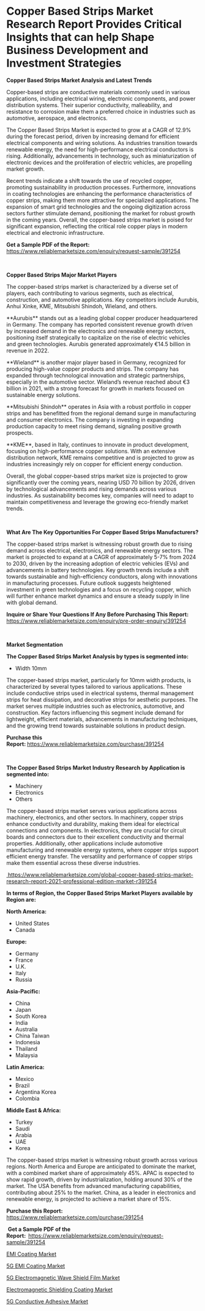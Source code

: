 <p><h1>Copper Based Strips Market Research Report Provides Critical Insights that can help Shape Business Development and Investment Strategies</h1></p><p><strong>Copper Based Strips Market Analysis and Latest Trends</strong></p>
<p><p>Copper-based strips are conductive materials commonly used in various applications, including electrical wiring, electronic components, and power distribution systems. Their superior conductivity, malleability, and resistance to corrosion make them a preferred choice in industries such as automotive, aerospace, and electronics.</p><p>The Copper Based Strips Market is expected to grow at a CAGR of 12.9% during the forecast period, driven by increasing demand for efficient electrical components and wiring solutions. As industries transition towards renewable energy, the need for high-performance electrical conductors is rising. Additionally, advancements in technology, such as miniaturization of electronic devices and the proliferation of electric vehicles, are propelling market growth.</p><p>Recent trends indicate a shift towards the use of recycled copper, promoting sustainability in production processes. Furthermore, innovations in coating technologies are enhancing the performance characteristics of copper strips, making them more attractive for specialized applications. The expansion of smart grid technologies and the ongoing digitization across sectors further stimulate demand, positioning the market for robust growth in the coming years. Overall, the copper-based strips market is poised for significant expansion, reflecting the critical role copper plays in modern electrical and electronic infrastructure.</p></p>
<p><strong>Get a Sample PDF of the Report:&nbsp;</strong> <a href="https://www.reliablemarketsize.com/enquiry/request-sample/391254?utm_campaign=2005&utm_medium=2&utm_source=Github&utm_content=ia&utm_term=29032025&utm_id=copper-based-strips">https://www.reliablemarketsize.com/enquiry/request-sample/391254</a></p>
<p>&nbsp;</p>
<p><strong>Copper Based Strips Major Market Players</strong></p>
<p><p>The copper-based strips market is characterized by a diverse set of players, each contributing to various segments, such as electrical, construction, and automotive applications. Key competitors include Aurubis, Anhui Xinke, KME, Mitsubishi Shindoh, Wieland, and others.</p><p>**Aurubis** stands out as a leading global copper producer headquartered in Germany. The company has reported consistent revenue growth driven by increased demand in the electronics and renewable energy sectors, positioning itself strategically to capitalize on the rise of electric vehicles and green technologies. Aurubis generated approximately €14.5 billion in revenue in 2022.</p><p>**Wieland** is another major player based in Germany, recognized for producing high-value copper products and strips. The company has expanded through technological innovation and strategic partnerships, especially in the automotive sector. Wieland’s revenue reached about €3 billion in 2021, with a strong forecast for growth in markets focused on sustainable energy solutions.</p><p>**Mitsubishi Shindoh** operates in Asia with a robust portfolio in copper strips and has benefitted from the regional demand surge in manufacturing and consumer electronics. The company is investing in expanding production capacity to meet rising demand, signaling positive growth prospects.</p><p>**KME**, based in Italy, continues to innovate in product development, focusing on high-performance copper solutions. With an extensive distribution network, KME remains competitive and is projected to grow as industries increasingly rely on copper for efficient energy conduction.</p><p>Overall, the global copper-based strips market size is projected to grow significantly over the coming years, nearing USD 70 billion by 2026, driven by technological advancements and rising demands across various industries. As sustainability becomes key, companies will need to adapt to maintain competitiveness and leverage the growing eco-friendly market trends.</p></p>
<p>&nbsp;</p>
<p><strong>What Are The Key Opportunities For Copper Based Strips Manufacturers?</strong></p>
<p><p>The copper-based strips market is witnessing robust growth due to rising demand across electrical, electronics, and renewable energy sectors. The market is projected to expand at a CAGR of approximately 5-7% from 2024 to 2030, driven by the increasing adoption of electric vehicles (EVs) and advancements in battery technologies. Key growth trends include a shift towards sustainable and high-efficiency conductors, along with innovations in manufacturing processes. Future outlook suggests heightened investment in green technologies and a focus on recycling copper, which will further enhance market dynamics and ensure a steady supply in line with global demand.</p></p>
<p><strong>Inquire or Share Your Questions If Any Before Purchasing This Report:</strong> <a href="https://www.reliablemarketsize.com/enquiry/pre-order-enquiry/391254?utm_campaign=2005&utm_medium=2&utm_source=Github&utm_content=ia&utm_term=29032025&utm_id=copper-based-strips">https://www.reliablemarketsize.com/enquiry/pre-order-enquiry/391254</a></p>
<p>&nbsp;</p>
<p><strong>Market Segmentation</strong></p>
<p><strong>The Copper Based Strips Market Analysis by types is segmented into:</strong></p>
<p><ul><li>Width 10mm</li></ul></p>
<p><p>The copper-based strips market, particularly for 10mm width products, is characterized by several types tailored to various applications. These include conductive strips used in electrical systems, thermal management strips for heat dissipation, and decorative strips for aesthetic purposes. The market serves multiple industries such as electronics, automotive, and construction. Key factors influencing this segment include demand for lightweight, efficient materials, advancements in manufacturing techniques, and the growing trend towards sustainable solutions in product design.</p></p>
<p><strong>Purchase this Report:&nbsp;</strong><a href="https://www.reliablemarketsize.com/purchase/391254?utm_campaign=2005&utm_medium=2&utm_source=Github&utm_content=ia&utm_term=29032025&utm_id=copper-based-strips">https://www.reliablemarketsize.com/purchase/391254</a></p>
<p>&nbsp;</p>
<p><strong>The Copper Based Strips Market Industry Research by Application is segmented into:</strong></p>
<p><ul><li>Machinery</li><li>Electronics</li><li>Others</li></ul></p>
<p><p>The copper-based strips market serves various applications across machinery, electronics, and other sectors. In machinery, copper strips enhance conductivity and durability, making them ideal for electrical connections and components. In electronics, they are crucial for circuit boards and connectors due to their excellent conductivity and thermal properties. Additionally, other applications include automotive manufacturing and renewable energy systems, where copper strips support efficient energy transfer. The versatility and performance of copper strips make them essential across these diverse industries.</p></p>
<p><a href="https://www.reliablemarketsize.com/global-copper-based-strips-market-research-report-2021-professional-edition-market-r391254?utm_campaign=2005&utm_medium=2&utm_source=Github&utm_content=ia&utm_term=29032025&utm_id=copper-based-strips">&nbsp;https://www.reliablemarketsize.com/global-copper-based-strips-market-research-report-2021-professional-edition-market-r391254</a></p>
<p><strong>In terms of Region, the Copper Based Strips Market Players available by Region are:</strong></p>
<p>
    <p> <strong> North America: </strong>
        <ul>
            <li>United States</li>
            <li>Canada</li>
        </ul>
        </p> 
    <p> <strong> Europe: </strong>
        <ul>
            <li>Germany</li>
            <li>France</li>
            <li>U.K.</li>
            <li>Italy</li>
            <li>Russia</li>
        </ul>
        </p> 
    <p> <strong> Asia-Pacific: </strong>
        <ul>
            <li>China</li>
            <li>Japan</li>
            <li>South Korea</li>
            <li>India</li>
            <li>Australia</li>
            <li>China Taiwan</li>
            <li>Indonesia</li>
            <li>Thailand</li>
            <li>Malaysia</li>
        </ul>
        </p> 
    <p> <strong> Latin America: </strong>
        <ul>
            <li>Mexico</li>
            <li>Brazil</li>
            <li>Argentina Korea</li>
            <li>Colombia</li>
        </ul>
        </p> 
    <p> <strong> Middle East & Africa: </strong>
        <ul>
            <li>Turkey</li>
            <li>Saudi</li>
            <li>Arabia</li>
            <li>UAE</li>
            <li>Korea</li>
        </ul>
    </p>
    </p>
<p><p>The copper-based strips market is witnessing robust growth across various regions. North America and Europe are anticipated to dominate the market, with a combined market share of approximately 45%. APAC is expected to show rapid growth, driven by industrialization, holding around 30% of the market. The USA benefits from advanced manufacturing capabilities, contributing about 25% to the market. China, as a leader in electronics and renewable energy, is projected to achieve a market share of 15%.</p></p>
<p><strong>Purchase this Report: </strong><a href="https://www.reliablemarketsize.com/purchase/391254?utm_campaign=2005&utm_medium=2&utm_source=Github&utm_content=ia&utm_term=29032025&utm_id=copper-based-strips">https://www.reliablemarketsize.com/purchase/391254</a></p>
<p>&nbsp;<strong>Get a Sample PDF of the Report:&nbsp;&nbsp;</strong><a href="https://www.reliablemarketsize.com/enquiry/request-sample/391254?utm_campaign=2005&utm_medium=2&utm_source=Github&utm_content=ia&utm_term=29032025&utm_id=copper-based-strips">https://www.reliablemarketsize.com/enquiry/request-sample/391254</a></p>
<p><strong></strong></p>
<p><p><a href="https://github.com/gogashopkewy/Market-Research-Report-List-1/blob/main/emi-coating-market.md?utm_campaign=2005&utm_medium=2&utm_source=Github&utm_content=ia&utm_term=29032025&utm_id=copper-based-strips">EMI Coating Market</a></p><p><a href="https://github.com/kohushamudo3/Market-Research-Report-List-1/blob/main/5g-emi-coating-market.md?utm_campaign=2005&utm_medium=2&utm_source=Github&utm_content=ia&utm_term=29032025&utm_id=copper-based-strips">5G EMI Coating Market</a></p><p><a href="https://github.com/eskelimaksic/Market-Research-Report-List-1/blob/main/5g-electromagnetic-wave-shield-film-market.md?utm_campaign=2005&utm_medium=2&utm_source=Github&utm_content=ia&utm_term=29032025&utm_id=copper-based-strips">5G Electromagnetic Wave Shield Film Market</a></p><p><a href="https://github.com/myrieronays5/Market-Research-Report-List-1/blob/main/electromagnetic-shielding-coating-market.md?utm_campaign=2005&utm_medium=2&utm_source=Github&utm_content=ia&utm_term=29032025&utm_id=copper-based-strips">Electromagnetic Shielding Coating Market</a></p><p><a href="https://github.com/lylyparadise/Market-Research-Report-List-6/blob/main/5g-conductive-adhesive-market.md?utm_campaign=2005&utm_medium=2&utm_source=Github&utm_content=ia&utm_term=29032025&utm_id=copper-based-strips">5G Conductive Adhesive Market</a></p></p>